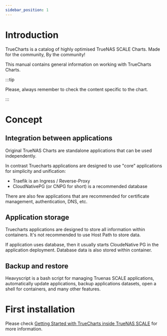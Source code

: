 ```yaml
---
sidebar_position: 1
---
```


# Introduction

TrueCharts is a catalog of highly optimised TrueNAS SCALE Charts. Made for the community, By the community!

This manual contains general information on working with TrueCharts Charts.

:::tip

Please, always remember to check the content specific to the chart.

:::

# Concept

## Integration between applications

Original TrueNAS Charts are standalone applications that can be used independently.

In contrast Truecharts applications are designed to use "core" applications for simplicity and unification:
- Traefik is an Ingress / Reverse-Proxy
- CloudNativePG (or CNPG for short) is a recommended database

There are also few applications that are recommended for certificate management, authentication, DNS, etc.

## Application storage

Truecharts applications are designed to store all information within containers. It's not recommended to use Host Path to store data.

If application uses database, then it usually starts CloudeNative PG in the application deployment. Database data is also stored within container.

## Backup and restore

Heavyscript is a bash script for managing Truenas SCALE applications, automatically update applications, backup applications datasets, open a shell for containers, and many other features.

# First installation

Please check [Getting Started with TrueCharts inside TrueNAS SCALE](https://truecharts.org/manual/SCALE/guides/getting-started) for more information.

